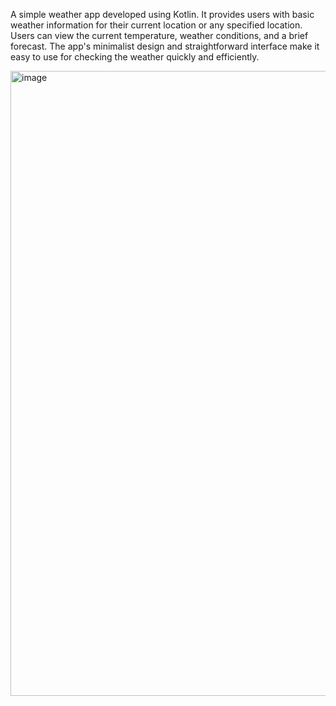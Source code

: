 A simple weather app developed using Kotlin. It provides users with basic weather information for their current location or any specified location. Users can view the current temperature, weather conditions, and a brief forecast. The app's minimalist design and straightforward interface make it easy to use for checking the weather quickly and efficiently.

<img width="1000" alt="image" src="https://github.com/smritisinha24/Weather-App/assets/116907906/81e39898-e612-4b97-b7c8-f777112ae459">

